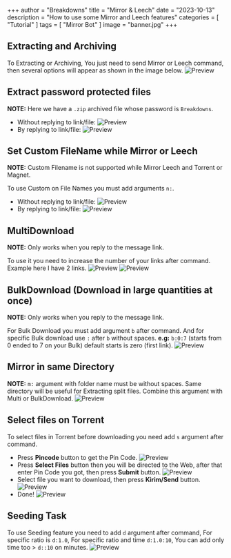 +++
author = "Breakdowns"
title = "Mirror & Leech"
date = "2023-10-13"
description = "How to use some Mirror and Leech features"
categories = [
    "Tutorial"
]
tags = [
    "Mirror Bot"
]
image = "banner.jpg"
+++

## Extracting and Archiving
To Extracting or Archiving, You just need to send Mirror or Leech command, then several options will appear as shown in the image below.
![Preview](extract-archive.jpg)

## Extract password protected files
**NOTE:** Here we have a `.zip` archived file whose password is `Breakdowns`.
- Without replying to link/file:
![Preview](extract-protected-pw-without-reply.jpg)
- By replying to link/file:
![Preview](extract-protected-pw-with-reply.jpg)

## Set Custom FileName while Mirror or Leech
**NOTE:** Custom Filename is not supported while Mirror Leech and Torrent or Magnet.

To use Custom on File Names you must add arguments `n:`.
- Without replying to link/file:
![Preview](custom-filename-without-reply.jpg)
- By replying to link/file:
![Preview](custom-filename-with-reply.jpg)

## MultiDownload
**NOTE:** Only works when you reply to the message link.

To use it you need to increase the number of your links after command. Example here I have 2 links.
![Preview](multidownload-1.jpg)
![Preview](multidownload-2.jpg)

## BulkDownload (Download in large quantities at once)
**NOTE:** Only works when you reply to the message link.

For Bulk Download you must add argument `b` after command. And for specific Bulk download use `:` after `b` without spaces. 
**e.g:** `b:0:7` (starts from 0 ended to 7 on your Bulk) default starts is zero (first link).
![Preview](bulkdownload.jpg)

## Mirror in same Directory
**NOTE:** `m:` argument with folder name must be without spaces. Same directory will be useful for Extracting split files. Combine this argument with Multi or BulkDownload.
![Preview](mirror-same-directory.jpg)

## Select files on Torrent
To select files in Torrent before downloading you need add `s` argument after command.
- Press **Pincode** button to get the Pin Code.
![Preview](torrentselect-pincode.jpg)
- Press **Select Files** button then you will be directed to the Web, after that enter Pin Code you got, then press **Submit** button.
![Preview](torrentselect-enterpin.jpg)
- Select file you want to download, then press **Kirim/Send** button.
![Preview](torrentselect-selectfile.jpg)
- Done!
![Preview](torrentselect-done.jpg)

## Seeding Task
To use Seeding feature you need to add `d` argument after command, For specific ratio is `d:1.0`, For specific ratio and time `d:1.0:10`, You can add only time too > `d::10` on minutes.
![Preview](seeding-task.jpg)
